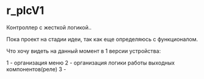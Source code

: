 # r_plcV1
Контроллер с жесткой логикой..

Пока проект на стадии идеи, так как еще определяюсь с функционалом.

Что хочу видеть на данный момент в 1 версии устройства:

1 - организация меню
2 - организация логики работы выходных компонентов(реле)
3 - 
